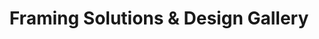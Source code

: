 ---
title: "Framing Solutions & Design Gallery"
url: /klamath-falls/framing-solutions-and-design-gallery/
shop: frame
---